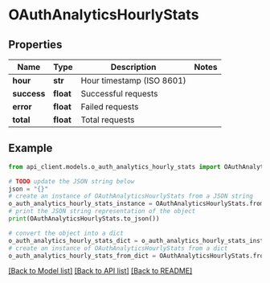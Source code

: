 # OAuthAnalyticsHourlyStats


## Properties

Name | Type | Description | Notes
------------ | ------------- | ------------- | -------------
**hour** | **str** | Hour timestamp (ISO 8601) | 
**success** | **float** | Successful requests | 
**error** | **float** | Failed requests | 
**total** | **float** | Total requests | 

## Example

```python
from api_client.models.o_auth_analytics_hourly_stats import OAuthAnalyticsHourlyStats

# TODO update the JSON string below
json = "{}"
# create an instance of OAuthAnalyticsHourlyStats from a JSON string
o_auth_analytics_hourly_stats_instance = OAuthAnalyticsHourlyStats.from_json(json)
# print the JSON string representation of the object
print(OAuthAnalyticsHourlyStats.to_json())

# convert the object into a dict
o_auth_analytics_hourly_stats_dict = o_auth_analytics_hourly_stats_instance.to_dict()
# create an instance of OAuthAnalyticsHourlyStats from a dict
o_auth_analytics_hourly_stats_from_dict = OAuthAnalyticsHourlyStats.from_dict(o_auth_analytics_hourly_stats_dict)
```
[[Back to Model list]](../README.md#documentation-for-models) [[Back to API list]](../README.md#documentation-for-api-endpoints) [[Back to README]](../README.md)


